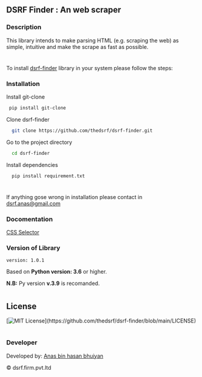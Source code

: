 
## DSRF Finder : An web scraper

### Description

 This library intends to make parsing HTML (e.g. scraping the web) as simple, intuitive and make the scrape as fast as possible.
#
To install [dsrf-finder](https://github.com/thedsrf/dsrf-finder) library in your system please follow the steps:

### Installation

 Install git-clone

 ```bash
  pip install git-clone
 ```
 Clone dsrf-finder
 ```bash
   git clone https://github.com/thedsrf/dsrf-finder.git
 ```
 Go to the project directory

 ```bash
   cd dsrf-finder
 ```

 Install dependencies

 ```bash
   pip install requirement.txt
 ```
 #
 If anything gose wrong in installation please contact in dsrf.anas@gmail.com

### Docomentation
 [CSS Selector](https://github.com/thedsrf/dsrf-finder/blob/main/doc/ccs%20selector.md)

### Version of Library
 `version: 1.0.1`

 Based on **Python version: 3.6** or higher. 
 
 **N.B:** Py version **v.3.9** is recomanded.  
 #

## License

 [![MIT License](https://img.shields.io/apm/l/atomic-design-ui.svg?)](https://github.com/thedsrf/dsrf-finder/blob/main/LICENSE)
#

### Developer
Developed by: [Anas bin hasan bhuiyan](https://www.twitter.com/anas__bhuiyan)

 &copy; dsrf.firm.pvt.ltd
 #
